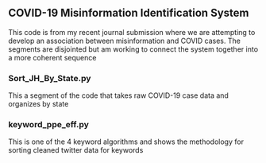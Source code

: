 ## COVID-19 Misinformation Identification System
This code is from my recent journal submission where we are attempting to develop an association between misinformation and COVID cases.
The segments are disjointed but am working to connect the system together into a more coherent sequence 


 
### Sort_JH_By_State.py
This a segment of the code that takes raw COVID-19 case data and organizes by state

### keyword_ppe_eff.py 
This is one of the 4 keyword algorithms and shows the methodology for sorting cleaned twitter data for keywords

